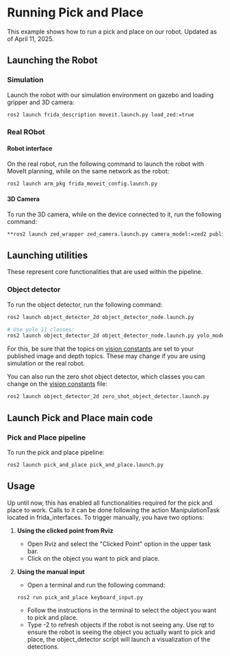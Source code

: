 # Running Pick and Place
This example shows how to run a pick and place on our robot. Updated as of April 11, 2025.

## Launching the Robot

### Simulation
Launch the robot with our simulation environment on gazebo and loading gripper and 3D camera:
```bash
ros2 launch frida_description moveit.launch.py load_zed:=true
```

### Real RObot
#### Robot interface
On the real robot, run the following command to launch the robot with MoveIt planning, while on the same network as the robot:
```bash
ros2 launch arm_pkg frida_moveit_config.launch.py
```
#### 3D Camera
To run the 3D camera, while on the device connected to it, run the following command:
```bash
**ros2 launch zed_wrapper zed_camera.launch.py camera_model:=zed2 publish_tf:=false
```

## Launching utilities
These represent core functionalities that are used within the pipeline.
### Object detector
To run the object detector, run the following command:
```bash
ros2 launch object_detector_2d object_detector_node.launch.py

# Use yolo 11 classes:
ros2 launch object_detector_2d object_detector_node.launch.py yolo_model_path:=src/home2/vision/packages/object_detector_2d/models/yolo11classes.pt
```
For this, be sure that the topics on [vision constants](../../../../frida_constants/frida_constants/vision_constants.py) are set to your published image and depth topics. These may change if you are using simulation or the real robot.

You can also run the zero shot object detector, which classes you can change on the [vision constants](../../../../frida_constants/frida_constants/vision_constants.py) file:
```bash
ros2 launch object_detector_2d zero_shot_object_detector.launch.py
```

## Launch Pick and Place main code
### Pick and Place pipeline
To run the pick and place pipeline:
```bash
ros2 launch pick_and_place pick_and_place.launch.py
```

## Usage
Up until now, this has enabled all functionalities required for the pick and place to work. Calls to it can be done following the action ManipulationTask located in frida_interfaces. To trigger manually, you have two options:

1. **Using the clicked point from Rviz**
   - Open Rviz and select the "Clicked Point" option in the upper task bar.
   - Click on the object you want to pick and place.

2. **Using the manual input**
    - Open a terminal and run the following command:
    ```bash
    ros2 run pick_and_place keyboard_input.py
    ```
    - Follow the instructions in the terminal to select the object you want to pick and place.
    - Type -2 to refresh objects if the robot is not seeing any. Use rqt to ensure the robot is seeing the object you actually want to pick and place, the object_detector script will launch a visualization of the detections.
